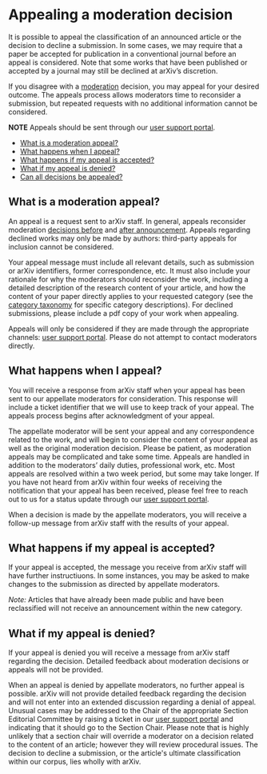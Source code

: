 # Appealing a moderation decision 

It is possible to appeal the classification of an announced article or the decision to decline a submission. In some cases, we may require that a paper be accepted for publication in a conventional journal before an appeal is considered. Note that some works that have been published or accepted by a journal may still be declined at arXiv’s discretion.

If you disagree with a [moderation](index.md) decision, you may appeal for your desired outcome. The appeals process allows moderators time to reconsider a submission, but repeated requests with no additional information cannot be considered.

**NOTE**
Appeals should be sent through our [user support portal](https://arxiv.org/support/moderation_help).  

- [What is a moderation appeal?](#what-is)
- [What happens when I appeal?](#what-happens)
- [What happens if my appeal is accepted?](#accepted)
- [What if my appeal is denied?](#denied)
- [Can all decisions be appealed?](#final)

<span id="what-is"></span>
## What is a moderation appeal?

An appeal is a request sent to arXiv staff. In general, appeals reconsider moderation [decisions before](index.md#what-policies) and [after announcement](index.md#policies-after). Appeals regarding declined works may only be made by authors: third-party appeals for inclusion cannot be considered.

Your appeal message must include all relevant details, such as submission or arXiv identifiers, former correspondence, etc. It must also include your rationale for why the moderators should reconsider the work, including a detailed description of the research content of your article, and how the content of your paper directly applies to your requested category (see the [category taxonomy](https://arxiv.org/category_taxonomy) for specific category descriptions). For declined submissions, please include a pdf copy of your work when appealing. 

Appeals will only be considered if they are made through the appropriate channels: [user support portal](https://arxiv.org/support/moderation_help). Please do not attempt to contact moderators directly.  

<span id="what-happens"></span>
## What happens when I appeal?

You will receive a response from arXiv staff when your appeal has been sent to our appellate moderators for consideration. This response will include a ticket identifier that we will use to keep track of your appeal. The appeals process begins after acknowledgment of your appeal.   

The appellate moderator will be sent your appeal and any correspondence related to the work, and will begin to consider the content of your appeal as well as the original moderation decision. Please be patient, as moderation appeals may be complicated and take some time. Appeals are handled in addition to the moderators’ daily duties, professional work, etc. Most appeals are resolved within a two week period, but some may take longer. If you have not heard from arXiv within four weeks of receiving the notification that your appeal has been received, please feel free to reach out to us for a status update through our [user support portal](https://arxiv.org/support/moderation_help).

When a decision is made by the appellate moderators, you will receive a follow-up message from arXiv staff with the results of your appeal. 

<span id="accepted"></span>
## What happens if my appeal is accepted? 

If your appeal is accepted, the message you receive from arXiv staff will have further instructiuons. In some instances, you may be asked to make changes to the submission as directed by appellate moderators. 

*Note:* Articles that have already been made public and have been reclassified will not receive an announcement within the new category. 

<span id="denied"></span>
<span id="final"></span>
## What if my appeal is denied?

If your appeal is denied you will receive a message from arXiv staff regarding the decision. Detailed feedback about moderation decisions or appeals will not be provided. 

When an appeal is denied by appellate moderators, no further appeal is possible. arXiv will not provide detailed feedback regarding the decision and will not enter into an extended discussion regarding a denial of appeal. Unusual cases may be addressed to the Chair of the appropriate Section Editorial Committee by raising a ticket in our [user support portal](https://arxiv.org/support/moderation_help) and indicating that it should go to the Section Chair. Please note that is highly unlikely that a section chair will override a moderator on a decision related to the content of an article; however they will review procedural issues.
The decision to decline a submission, or the article's ultimate classification within our corpus, lies wholly with arXiv.
